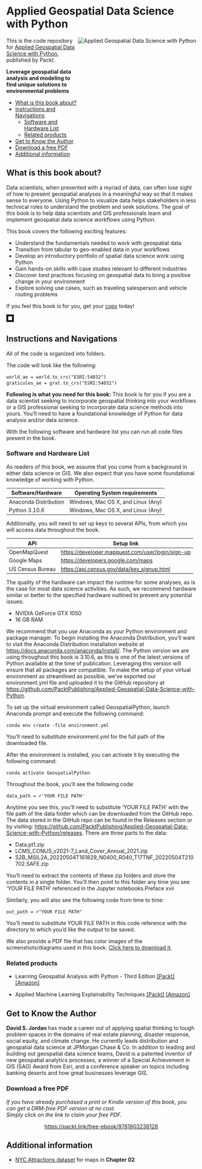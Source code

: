 # Applied Geospatial Data Science with Python		

<a href="https://www.packtpub.com/product/applied-geospatial-data-science-with-python/9781803238128?utm_source=github&utm_medium=repository&utm_campaign=9781803238128"><img src="https://static.packt-cdn.com/products/9781803238128/cover/smaller" alt="Applied Geospatial Data Science with Python" height="256px" align="right"></a>

This is the code repository for [Applied Geospatial Data Science with Python](https://www.packtpub.com/product/applied-geospatial-data-science-with-python/9781803238128?utm_source=github&utm_medium=repository&utm_campaign=9781803238128), published by Packt.

**Leverage geospatial data analysis and modeling to find unique solutions to environmental problems**

- [What is this book about?](#what-is-this-book-about?)
- [Instructions and Navigations](#instructions-and-navigations)
    - [Software and Hardware List](#software-and-hardware-list)
    - [Related products](#related-products)
- [Get to Know the Author](#get-to-know-the-author)
- [Download a free PDF](#download-a-free-pdf)
- [Additional information](#additional-information)

## What is this book about?
Data scientists, when presented with a myriad of data, can often lose sight of how to present geospatial analyses in a meaningful way so that it makes sense to everyone. Using Python to visualize data helps stakeholders in less technical roles to understand the problem and seek solutions. The goal of this book is to help data scientists and GIS professionals learn and implement geospatial data science workflows using Python.

This book covers the following exciting features: 
* Understand the fundamentals needed to work with geospatial data
* Transition from tabular to geo-enabled data in your workflows
* Develop an introductory portfolio of spatial data science work using Python
* Gain hands-on skills with case studies relevant to different industries
* Discover best practices focusing on geospatial data to bring a positive change in your environment
* Explore solving use cases, such as traveling salesperson and vehicle routing problems

If you feel this book is for you, get your [copy](https://www.amazon.com/dp/B09NC5XJ6D) today!

<a href="https://www.packtpub.com/?utm_source=github&utm_medium=banner&utm_campaign=GitHubBanner"><img src="https://raw.githubusercontent.com/PacktPublishing/GitHub/master/GitHub.png" 
alt="https://www.packtpub.com/" border="5" /></a>


## Instructions and Navigations
All of the code is organized into folders.

The code will look like the following:
```
world_ae = world.to_crs("ESRI:54032")
graticules_ae = grat.to_crs("ESRI:54032")
```


**Following is what you need for this book:**
This book is for you if you are a data scientist seeking to incorporate geospatial thinking into your workflows or a GIS professional seeking to incorporate data science methods into yours. You’ll need to have a foundational knowledge of Python for data analysis and/or data science.	

With the following software and hardware list you can run all code files present in the book.

### Software and Hardware List

As readers of this book, we assume that you come from a background in either data science or GIS.
We also expect that you have some foundational knowledge of working with Python.

| Software/Hardware                      | Operating System requirements      |
| ------------------------------------   | -----------------------------------|
| Anaconda Distribution                  | Windows, Mac OS X, and Linux (Any) |                                                            
| Python 3.10.6                          | Windows, Mac OS X, and Linux (Any) |

Additionally, you will need to set up keys to several APIs, from which you will access data throughout
the book.

| API              | Setup link                                        |
| ---------------- | --------------------------------------------------|
| OpenMapQuest     | https://developer.mapquest.com/user/login/sign-up |
| Google Maps      | https://developers.google.com/maps                |
| US Census Bureau | https://api.census.gov/data/key_signup.html       |

The quality of the hardware can impact the runtime for some analyses, as is the case for most data
science activities. As such, we recommend hardware similar or better to the specified hardware outlined
to prevent any potential issues:
* NVIDIA GeForce GTX 1050
* 16 GB RAM

We recommend that you use Anaconda as your Python environment and package manager. To begin
installing the Anaconda Distribution, you’ll want to visit the Anaconda Distribution installation website
at https://docs.anaconda.com/anaconda/install/. The Python version we are using
throughout this book is 3.10.6, as this is one of the latest versions of Python available at the time of
publication. Leveraging this version will ensure that all packages are compatible. To make the setup
of your virtual environment as streamlined as possible, we’ve exported our environment.yml
file and uploaded it to the GitHub repository at https://github.com/PacktPublishing/Applied-Geospatial-Data-Science-with-Python.

To set up the virtual environment called GeospatialPython, launch Anaconda prompt and execute the following command:
```
conda env create -file environment.yml
```

You’ll need to substitute environment.yml for the full path of the downloaded file.

After the environment is installed, you can activate it by executing the following command:

```
conda activate GeospatialPython
```

Throughout the book, you’ll see the following code:
```
data_path = r'YOUR FILE PATH'
```

Anytime you see this, you’ll need to substitute ‘YOUR FILE PATH’ with the file path of the data folder
which can be downloaded from the GitHub repo. The data stored in the GitHub repo can be found
in the Releases section or by visiting: https://github.com/PacktPublishing/Applied-Geospatial-Data-Science-with-Python/releases. There are three parts to the data:

* Data.pt1.zip
* LCMS_CONUS_v2021-7_Land_Cover_Annual_2021.zip
* S2B_MSIL2A_20220504T161829_N0400_R040_T17TNF_20220504T210702.SAFE.zip

You’ll need to extract the contents of these zip folders and store the contents in a single folder. You’ll
then point to this folder any time you see ‘YOUR FILE PATH’ referenced in the Jupyter notebooks.Preface xvii

Similarly, you will also see the following code from time to time:
```
out_path = r"YOUR FILE PATH"
```
You’ll need to substitute YOUR FILE PATH in this code reference with the directory to which you’d like the output to be saved.

We also provide a PDF file that has color images of the screenshots/diagrams used in this book. [Click here to download it](https://packt.link/AN9bG).

### Related products
* Learning Geospatial Analysis with Python - Third Edition [[Packt]](https://www.packtpub.com/product/learning-geospatial-analysis-with-python-third-edition/9781789959277) [[Amazon]](https://www.amazon.com/dp/1789959276)

* Applied Machine Learning Explainability Techniques [[Packt]](https://www.packtpub.com/product/limitless-analytics-with-azure-synapse/9781800205659) [[Amazon]](https://www.amazon.com/dp/1803246154)

## Get to Know the Author
**David S. Jordan**
has made a career out of applying spatial thinking to tough problem spaces in the
domains of real estate planning, disaster response, social equity, and climate change. He currently
leads distribution and geospatial data science at JPMorgan Chase & Co. In addition to leading and
building out geospatial data science teams, David is a patented inventor of new geospatial analytics
processes, a winner of a Special Achievement in GIS (SAG) Award from Esri, and a conference
speaker on topics including banking deserts and how great businesses leverage GIS.

### Download a free PDF

 <i>If you have already purchased a print or Kindle version of this book, you can get a DRM-free PDF version at no cost.<br>Simply click on the link to claim your free PDF.</i>
<p align="center"> <a href="https://packt.link/free-ebook/9781803238128">https://packt.link/free-ebook/9781803238128 </a> </p>

## Additional information

* [NYC Attractions dataset](https://github.com/PacktPublishing/Applied-Geospatial-Data-Science-with-Python/releases/tag/AdtlBookData) for maps in **Chapter 02**
